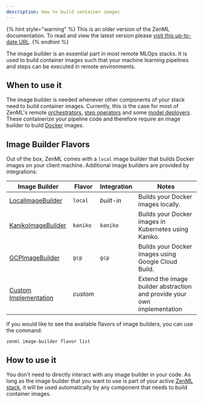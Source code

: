 ```yaml
---
description: How to build container images
---
```


{% hint style="warning" %}
This is an older version of the ZenML documentation. To read and view the latest version please [visit this up-to-date URL](https://docs.zenml.io).
{% endhint %}


The image builder is an essential part in most remote MLOps stacks.
It is used to build container images such that your machine learning pipelines and steps
can be executed in remote environments.

## When to use it

The image builder is needed whenever other components of your stack 
need to build container images. Currently, this is the case for most of
ZenML's remote [orchestrators](../orchestrators/orchestrators.md),
[step operators](../step-operators/step-operators.md) and some
[model deployers](../model-deployers/model-deployers.md). These containerize your 
pipeline code and therefore require an image builder to build 
[Docker](https://www.docker.com/) images.

## Image Builder Flavors

Out of the box, ZenML comes with a `local` image builder that builds Docker images
on your client machine. Additional image builders are provided by integrations:

| Image Builder                                    | Flavor         | Integration  | Notes                                                                    |
|--------------------------------------------------|----------------|--------------|--------------------------------------------------------------------------|
| [LocalImageBuilder](./local.md)                  | `local`        | _built-in_   | Builds your Docker images locally.                                       |
| [KanikoImageBuilder](./kaniko.md)                | `kaniko`       | `kaniko`     | Builds your Docker images in Kubernetes using Kaniko.                    |
| [GCPImageBuilder](./gcp.md)             | `gcp`          | `gcp`        | Builds your Docker images using Google Cloud Build.                      |
| [Custom Implementation](./custom.md)             | _custom_       |              | Extend the image builder abstraction and provide your own implementation |

If you would like to see the available flavors of image builders, you can 
use the command:

```shell
zenml image-builder flavor list
```

## How to use it

You don't need to directly interact with any image builder in your code.
As long as the image builder that you want to use is part of your active 
[ZenML stack](../../starter-guide/stacks/stacks.md), it will be used automatically
by any component that needs to build container images.
